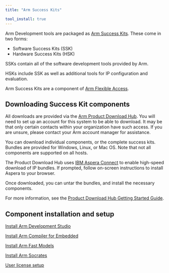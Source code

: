 ```yaml
---
title: "Arm Success Kits"

tool_install: true
---
```

Arm Development tools are packaged as [Arm Success Kits](https://www.arm.com/products/development-tools/success-kits). These come in two forms:

- Software Success Kits (SSK)
- Hardware Success Kits (HSK)

SSKs contain all of the software development tools provided by Arm.

HSKs include SSK as well as additional tools for IP configuration and evaluation.

Arm Success Kits are a component of [Arm Flexible Access](https://www.arm.com/en/products/flexible-access).

## Downloading Success Kit components

All downloads are provided via the [Arm Product Download Hub](https://developer.arm.com/downloads). You will need to set up an account for this system to be able to download. It may be that only certain contacts within your organization have such access. If you are unsure, please contact your Arm account manager for assistance.

You can download individual components, or the complete success kits. Bundles are provided for Windows, Linux, or Mac OS. Note that not all components are supported on all hosts.

The Product Download Hub uses [IBM Aspera Connect](https://www.ibm.com/aspera/connect/) to enable high-speed download of IP bundles. If prompted, follow on-screen instructions to install Aspera to your browser.

Once downloaded, you can untar the bundles, and install the necessary components.

For more information, see the [Product Download Hub Getting Started Guide](https://developer.arm.com/documentation/107572).

## Component installation and setup

[Install Arm Development Studio](../armds/)

[Install Arm Compiler for Embedded](../armclang/)

[Install Arm Fast Models](../fm/)

[Install Arm Socrates](../socrates/)

[User license setup](../license/)
